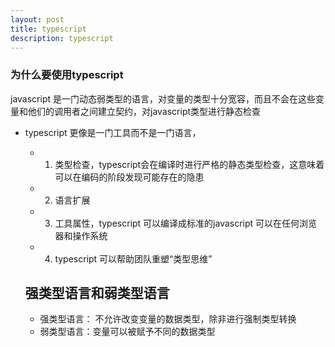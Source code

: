 ```yaml
---
layout: post
title: typescript
description: typescript
---
```


### 为什么要使用typescript
javascript 是一门动态弱类型的语言，对变量的类型十分宽容，而且不会在这些变量和他们的调用者之间建立契约，对javascript类型进行静态检查

- typescript 更像是一门工具而不是一门语言，
  - 1. 类型检查，typescript会在编译时进行严格的静态类型检查，这意味着可以在编码的阶段发现可能存在的隐患
  - 2. 语言扩展
  - 3. 工具属性，typescript 可以编译成标准的javascript 可以在任何浏览器和操作系统

  - 4. typescript 可以帮助团队重塑“类型思维”

  ## 强类型语言和弱类型语言
  - 强类型语言： 不允许改变变量的数据类型，除非进行强制类型转换
  - 弱类型语言：变量可以被赋予不同的数据类型